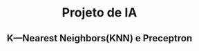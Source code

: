 <h1 align="center">Projeto de IA</h1>

<h2 align="center">K—Nearest Neighbors(KNN) e Preceptron</h2>
